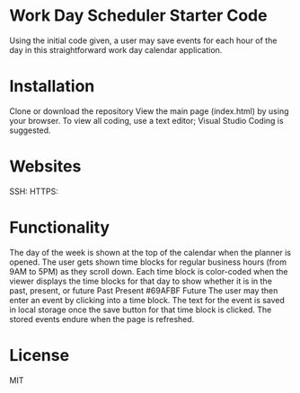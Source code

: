 # Work Day Scheduler Starter Code
Using the initial code given, a user may save events for each hour of the day in this straightforward work day calendar application.
# Installation
Clone or download the repository
View the main page (index.html) by using your browser.
To view all coding, use a text editor; Visual Studio Coding is suggested.
# Websites
SSH:
HTTPS:
# Functionality
The day of the week is shown at the top of the calendar when the planner is opened.
The user gets shown time blocks for regular business hours (from 9AM to 5PM) as they scroll down.
Each time block is color-coded when the viewer displays the time blocks for that day to show whether it is in the past, present, or future Past Present #69AFBF Future
The user may then enter an event by clicking into a time block.
The text for the event is saved in local storage once the save button for that time block is clicked.
The stored events endure when the page is refreshed.
# License
MIT